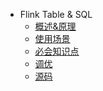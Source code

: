 
* Flink Table & SQL
    - [概述&原理]()
    - [使用场景]()
    - [必会知识点](../../../../../bigdata-project/src/main/doc/tableAndSql.md)
    - [调优]()
    - [源码]()
